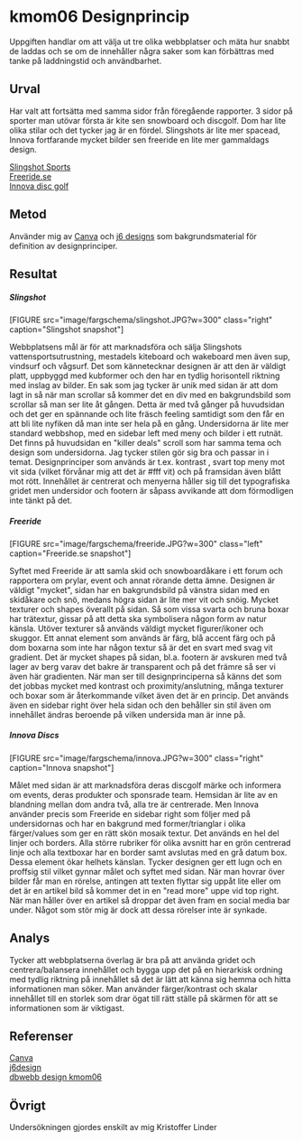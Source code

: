 ---
---
kmom06 Designprincip
=========================

Uppgiften handlar om att välja ut tre olika webbplatser och mäta hur snabbt de laddas och se om de innehåller några saker som kan förbättras med tanke på laddningstid och användbarhet.

Urval
-----------------------

Har valt att fortsätta med samma sidor från föregående rapporter. 3 sidor på sporter man utövar första är kite sen snowboard och discgolf. Dom har lite olika stilar och det tycker jag är en fördel. Slingshots är lite mer spacead, Innova fortfarande mycket bilder sen freeride en lite mer gammaldags design.

[Slingshot Sports](https://www.slingshotsports.com/)<br>
[Freeride.se](https://www.freeride.se)<br>
[Innova disc golf](http://www.innovadiscs.com)

Metod
-----------------------

Använder mig av [Canva](https://www.canva.com/learn/design-elements-principles/) och [j6 designs](http://www.j6design.com.au/6-principles-of-design/) som bakgrundsmaterial för definition av designprinciper.

Resultat
-----------------------

##### Slingshot

[FIGURE src="image/fargschema/slingshot.JPG?w=300" class="right" caption="Slingshot snapshot"]

Webbplatsens mål är för att marknadsföra och sälja Slingshots vattensportsutrustning, mestadels kiteboard och wakeboard men även sup, vindsurf och vågsurf. Det som kännetecknar designen är att den är väldigt platt, uppbyggd med kubformer och den har en tydlig horisontell riktning med inslag av bilder.
En sak som jag tycker är unik med sidan är att dom lagt in så när man scrollar så kommer det en div med en bakgrundsbild som scrollar så man ser lite åt gången. Detta är med två gånger på huvudsidan och det ger en spännande och lite fräsch feeling samtidigt som den får en att bli lite nyfiken då man inte ser hela på en gång. Undersidorna är lite mer standard webbshop, med en sidebar left med meny och bilder i ett rutnät. Det finns på huvudsidan en "killer deals" scroll som har samma tema och design som undersidorna. Jag tycker stilen gör sig bra och passar in i temat.
Designprinciper som används är t.ex. kontrast , svart top meny mot vit sida (vilket förvånar mig att det är #fff vit) och på framsidan även blått mot rött. Innehållet är centrerat och menyerna håller sig till det typografiska gridet men undersidor och footern är såpass avvikande att dom förmodligen inte tänkt på det.

##### Freeride

[FIGURE src="image/fargschema/freeride.JPG?w=300" class="left" caption="Freeride.se snapshot"]

Syftet med Freeride är att samla skid och snowboardåkare i ett forum och rapportera om prylar, event och annat rörande detta ämne. Designen är väldigt "mycket", sidan har en bakgrundsbild på vänstra sidan med en skidåkare och snö, medans högra sidan är lite mer vit och snöig. Mycket texturer och shapes överallt på sidan. Så som vissa svarta och bruna boxar har trätextur, gissar på att detta ska symbolisera någon form av natur känsla. Utöver texturer så används väldigt mycket figurer/ikoner och skuggor. Ett annat element som används är färg, blå accent färg och på dom boxarna som inte har någon textur så är det en svart med svag vit gradient. Det är mycket shapes på sidan, bl.a. footern är avskuren med två lager av berg varav det bakre är transparent och på det främre så ser vi även här gradienten.
När man ser till designprinciperna så känns det som det jobbas mycket med kontrast och proximity/anslutning, många texturer och boxar som är återkommande vilket även det är en princip. Det används även en sidebar right över hela sidan och den behåller sin stil även om innehållet ändras beroende på vilken undersida man är inne på.

##### Innova Discs

[FIGURE src="image/fargschema/innova.JPG?w=300" class="right" caption="Innova snapshot"]

Målet med sidan är att marknadsföra deras discgolf märke och informera om events, deras produkter och sponsrade team. Hemsidan är lite av en blandning mellan dom andra två, alla tre är centrerade. Men Innova använder precis som Freeride en sidebar right som följer med på undersidornas och har en bakgrund med former/trianglar i olika färger/values som ger en rätt skön mosaik textur. Det används en hel del linjer och borders. Alla större rubriker för olika avsnitt har en grön centrerad linje och alla textboxar har en border samt avslutas med en grå datum box. Dessa element ökar helhets känslan. Tycker designen ger ett lugn och en proffsig stil vilket gynnar målet och syftet med sidan. När man hovrar över bilder får man en rörelse, antingen att texten flyttar sig uppåt lite eller om det är en artikel bild så kommer det in en "read more" uppe vid top right. När man håller över en artikel så droppar det även fram en social media bar under. Något som stör mig är dock att dessa rörelser inte är synkade.

Analys
-----------------------

Tycker att webbplatserna överlag är bra på att använda gridet och centrera/balansera innehållet och bygga upp det på en hierarkisk ordning med tydlig riktning på innehållet så det är lätt att känna sig hemma och hitta informationen man söker. Man använder färger/kontrast och skalar innehållet till en storlek som drar ögat till rätt ställe på skärmen för att se informationen som är viktigast.


Referenser
-----------------------

[Canva](https://www.canva.com/learn/design-elements-principles/)<br>
[j6design](http://www.j6design.com.au/6-principles-of-design/)<br>
[dbwebb design kmom06](https://dbwebb.se/kurser/design-v2/kmom06)

Övrigt
-----------------------

Undersökningen gjordes enskilt av mig Kristoffer Linder